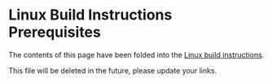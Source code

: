 # Linux Build Instructions Prerequisites

The contents of this page have been folded into the
[Linux build instructions](linux_build_instructions.md).

This file will be deleted in the future, please update your links.

